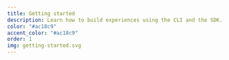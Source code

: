 ```yaml
---
title: Getting started
description: Learn how to build experiences using the CLI and the SDK.
color: "#ac18c9"
accent_color: "#ac18c9"
order: 1
img: getting-started.svg
---
```

